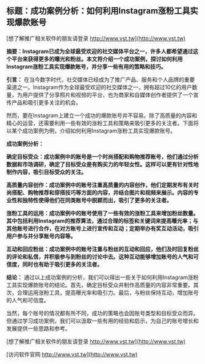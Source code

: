 ## **标题：成功案例分析：如何利用Instagram涨粉工具实现爆款账号**

[想了解推广相关软件的朋友请登录 http://www.vst.tw](http://www.vst.tw)

**摘要：Instagram已成为全球最受欢迎的社交媒体平台之一，许多人都希望通过这个平台来获得更多的曝光和粉丝。本文将介绍一个成功案例，探讨如何利用Instagram涨粉工具实现爆款账号，并分享一些有用的策略和技巧。**

**引言：**
在当今数字时代，社交媒体已经成为了推广产品、服务和个人品牌的重要渠道之一。Instagram作为全球最受欢迎的社交媒体之一，拥有超过10亿的用户数量，为用户提供了分享照片和视频的平台，也为商家和自媒体创作者提供了一个宣传产品和吸引更多关注的机会。

然而，要在Instagram上建立一个成功的爆款账号并不容易。除了高质量的内容和精心的运营，还需要利用一些有效的涨粉工具和策略来吸引更多的关注者。下面将以某个成功案例为例，介绍如何利用Instagram涨粉工具实现爆款账号。

**成功案例分析：**

**确定目标受众：成功案例中的账号是一个时尚搭配和购物推荐账号，他们通过分析数据和市场调研，确定了目标受众是有购买力的年轻女性。这样可以更有针对性地制作内容，吸引目标受众的关注。**

**高质量内容创作：成功案例中的账号注重高质量的内容创作，他们定期发布有关时尚搭配、购物推荐和穿搭技巧等方面的内容，并结合图片和视频来展示。内容的专业性和独特性使得他们在同类账号中脱颖而出，吸引了更多的关注者。**

**涨粉工具的运用：成功案例中的账号使用了一些有效的涨粉工具来增加粉丝数量。其中包括利用Instagram的推荐算法，通过合理的标签和关键词来提高曝光率；与其他账号进行合作，在对方账号上进行宣传和互动；定期举办有奖互动活动，吸引用户参与并分享账号内容等。**

**互动和回应粉丝：成功案例中的账号注重与粉丝的互动和回应，他们及时回复粉丝的评论和私信，并积极参与到粉丝的讨论中去。这种互动能够增加账号的人气和可信度，同时也有助于吸引更多的关注者。**

**结论：**
通过以上成功案例的分析，我们可以得出一些关于如何利用Instagram涨粉工具实现爆款账号的结论。首先，确定目标受众并制作高质量的内容非常重要。其次，合理运用涨粉工具，提高曝光率和吸引力。最后，与粉丝保持互动，增加账号的人气和可信度。

当然，每个账号的情况都有所不同，成功的策略也会因账号类型和目标受众而异。但通过学习成功案例，我们可以汲取一些有用的经验和启示，为自己的账号增长和发展提供一些思路和参考。

[想了解推广相关软件的朋友请登录 http://www.vst.tw](http://www.vst.tw)


[访问软件官网 http://www.vst.tw](http://www.vst.tw)
